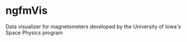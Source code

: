# ngfmVis
Data visualizer for magnetometers developed by the University of Iowa's Space Physics program
